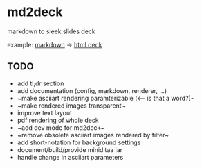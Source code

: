 # md2deck

markdown to sleek slides deck

example: [markdown](https://raw.githubusercontent.com/arnehilmann/md2deck/master/example/slides.md)
-> [html deck](https://arnehilmann.github.io/md2deck/)


## TODO

* add tl;dr section
* add documentation (config, markdown, renderer, ...)
* ~make asciiart rendering paramterizable (<-- is that a word?)~
* ~make rendered images transparent~
* improve text layout
* pdf rendering of whole deck
* ~add dev mode for md2deck~
* ~remove obsolete asciiart images rendered by filter~
* add short-notation for background settings
* document/build/provide miniditaa jar
* handle change in asciiart parameters
